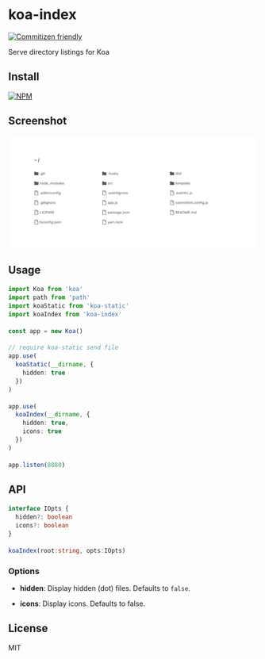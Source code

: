 # koa-index

[![Commitizen friendly](https://img.shields.io/badge/commitizen-friendly-brightgreen.svg)](http://commitizen.github.io/cz-cli/)

Serve directory listings for Koa

## Install

[![NPM](https://nodei.co/npm/koa-index.png?downloads=true&downloadRank=true&stars=true)](https://nodei.co/npm/koa-index/)

## Screenshot

![default options](./screenshot.png)

## Usage

```ts
import Koa from 'koa'
import path from 'path'
import koaStatic from 'koa-static'
import koaIndex from 'koa-index'

const app = new Koa()

// require koa-static send file
app.use(
  koaStatic(__dirname, {
    hidden: true
  })
)

app.use(
  koaIndex(__dirname, {
    hidden: true,
    icons: true
  })
)

app.listen(8080)
```

## API

```ts
interface IOpts {
  hidden?: boolean
  icons?: boolean
}

koaIndex(root:string, opts:IOpts)
```

### Options

- **hidden**: Display hidden (dot) files. Defaults to `false`.

- **icons**: Display icons. Defaults to false.

## License

MIT
